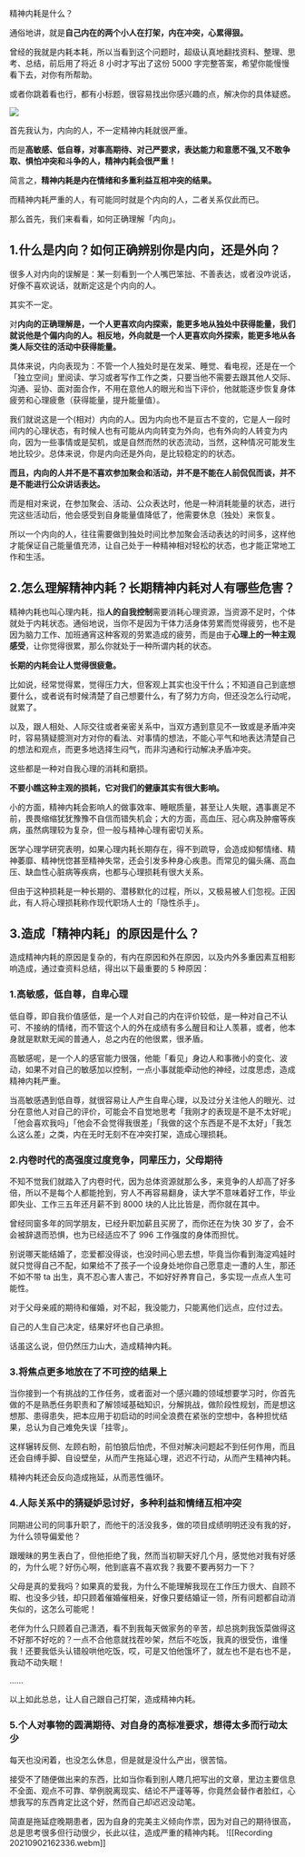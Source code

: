 精神内耗是什么？

通俗地讲，就是**自己内在的两个小人在打架，内在冲突，心累得狠。**

曾经的我就是内耗本耗，所以当看到这个问题时，超级认真地翻找资料、整理、思考、总结，前后用了将近 8 小时才写出了这份 5000 字完整答案，希望你能慢慢看下去，对你有所帮助。

或者你跳着看也行，都有小标题，很容易找出你感兴趣的点，解决你的具体疑惑。

![](https://pic1.zhimg.com/v2-fa88573930b90ebe2a1b862eb2d9ffc4_720w.jpg?source=3af55fa1)

首先我认为，内向的人，不一定精神内耗就很严重。

而是**高敏感、低自尊，对事高期待、对己严要求，表达能力和意愿不强,又不敢争取、惧怕冲突和斗争的人，精神内耗会很严重！**

简言之，**精神内耗是内在情绪和多重利益互相冲突的结果。**

而精神内耗严重的人，有可能同时就是个内向的人，二者关系仅此而已。

那么首先，我们来看看，如何正确理解「内向」。

## 1.什么是内向？如何正确辨别你是内向，还是外向？

很多人对内向的误解是：某一刻看到一个人嘴巴笨拙、不善表达，或者没咋说话，好像不喜欢说话，就断定这是个内向的人。

其实不一定。

对**内向的正确理解是，一个人更喜欢向内探索，能更多地从独处中获得能量，我们就说他是个偏内向的人。相反地，外向就是一个人更喜欢向外探索，能更多地从各类人际交往的活动中获得能量。**

具体来说，内向表现为：不管一个人独处时是在发呆、睡觉、看电视，还是在一个「独立空间」里阅读、学习或者写作工作之类，只要当他不需要去跟其他人交际、沟通、妥协、面对面合作，不用在意他人的眼光和当下评价，他就能逐步恢复身体疲劳和心理疲惫（获得能量，提升能量值）。

我们就说这是一个(相对）内向的人。因为内向也不是亘古不变的，它是人一段时间内的心理状态，有时候人也有可能从内向转变为外向，也有外向的人转变为内向，因为一些事情或是契机，或是自然而然的状态流动，当然，这种情况可能发生地比较少。总体来说，你是内向还是外向，是比较稳定的的状态。

**而且，内向的人并不是不喜欢参加聚会和活动，并不是不能在人前侃侃而谈，并不是不能进行公众讲话表达。**

而是相对来说，在参加聚会、活动、公众表达时，他是一种消耗能量的状态，进行完这些活动后，他会感受到自身能量值降低了，他需要休息（独处）来恢复。

所以一个内向的人，往往需要做到独处时间比参加聚会活动表达的时间多，这样他才能保证自己能量值充沛，让自己处于一种精神相对轻松的状态，也才能正常地工作和生活。

## **2.怎么理解精神内耗？长期精神内耗对人有哪些危害？**

精神内耗也叫心理内耗，指**人的自我控制**需要消耗心理资源，当资源不足时，个体就处于内耗状态。通俗地说，当你不是因为干体力活身体劳累而觉得疲劳，也不是因为脑力工作、加班通宵这种客观的劳累造成的疲劳，而是由于**心理上的一种主观感受**，让你觉得很累，那么你就处于一种所谓内耗的状态。

**长期的内耗会让人觉得很疲惫。**

比如说，经常觉得累，觉得压力大，但客观上其实也没干什么；不知道自己到底想要什么，或者说有时候清楚了自己想要什么，有了努力方向，但还没怎么行动呢，就累了。

以及，跟人相处、人际交往或者亲密关系中，当双方遇到意见不一致或是矛盾冲突时，容易猜疑臆测对方对你的看法、对事情的想法，不能心平气和地表达清楚自己的想法和观点，而更多地选择生闷气，而非沟通和行动解决矛盾冲突。

这些都是一种对自我心理的消耗和磨损。

**不要小瞧这种主观的损耗，它对我们的健康其实有很大影响。**

小的方面，精神内耗会影响人的做事效率、睡眠质量，甚至让人失眠，遇事裹足不前，畏畏缩缩犹犹豫豫不自信而错失机会；大的方面，高血压、冠心病及肿瘤等疾病，虽然病理较为复杂，但一般与精神心理有密切关系。

医学心理学研究表明，如果心理内耗长期存在，得不到疏导，会造成抑郁情绪、精神萎靡、精神恍惚甚至精神失常，还会引发多种身心疾患。而常见的偏头痛、高血压、缺血性心脏病等疾病，也都与心理损耗有很大关系。

但由于这种损耗是一种长期的、潜移默化的过程，所以，又极易被人们忽视。正因此，有人将心理损耗称作现代职场人士的「隐性杀手」。

## **3.造成「精神内耗」的原因是什么？**

造成精神内耗的原因是复杂的，有内在原因和外在原因，以及内外多重因素互相影响造成，通过查资料总结，得出以下最重要的 5 种原因：

### 1.高敏感，低自尊，自卑心理

低自尊，即自我价值感低，是一个人对自己的内在评价较低，是一种对自己不认可、不接纳的情绪，而不管这个人的外在成绩有多么醒目和让人羡慕，或者，他本身就是默默无闻的普通人，总之内在的他很累，很矛盾。

高敏感呢，是一个人的感官能力很强，他能「看见」身边人和事微小的变化、波动，如果不对自己的敏感加以控制，一点小事就能牵动他的神经，过度思虑，造成精神内耗严重。

当高敏感遇到低自尊，就很容易让人产生自卑心理，以及过分关注他人的眼光、过分在意他人对自己的评价，可能会不自觉地思考「我刚才的表现是不是不太好呢」「他会喜欢我吗」「他会不会觉得我很差」「我做的这个东西是不是不太好」「我怎么这么差」之类，内在无时无刻不在冲突打架，造成心理损耗。

### 2.内卷时代的高强度过度竞争，同辈压力，父母期待

不知不觉我们就踏入了内卷时代，因为总体资源就那么多，来竞争的人却高了好多倍，所以不是每个人都能抢到，穷人不再容易翻身，读大学不意味着好工作，毕业即失业、工作三五年还月薪不到 8000 块的人比比皆是，而你就在其中。

曾经同窗多年的同学朋友，已经升职加薪且买房了，而你还在为快 30 岁了，会不会被辞退而恐惧，也为已经适应不了 996 工作强度的身体而担忧。

别说哪天能结婚了，恋爱都没得谈，也没时间心思去想，毕竟当你看到海淀鸡娃时就只觉得自己不配，如果给不了孩子一个设身处地你自己愿意走一遭的人生，那还不如不带 ta 出生，真不忍心害人害己，不如好好养育自己，多实现一点点人生可能性。

对于父母亲戚的期待和催婚，对不起，我没能力，只能离他们远点，应付过去。

自己的人生自己决定，结果好坏也自己承担。

话虽这么说，但仍然压力山大，造成精神内耗。

### 3.将焦点更多地放在了不可控的结果上

当你接到一个有挑战的工作任务，或者面对一个感兴趣的领域想要学习时，你首先做的不是熟悉任务职责和了解领域基础知识，分解挑战，做阶段性规划，而是想这想那、患得患失，把本应用于初启动的时间全浪费在紧张的空想中，各种担忧结果，总认为自己难免失误「挂零」。

这样辗转反侧、左顾右盼，前怕狼后怕虎，不但对解决问题起不到任何作用，而且还会自缚手脚、自设壁垒，从而产生拖延心理，迟迟不行动，从而产生精神内耗。

精神内耗还会反向造成拖延，从而恶性循环。

### 4.人际关系中的猜疑妒忌讨好，**多种利益和情绪互相冲突**

同期进公司的同事升职了，而他干的活没我多，做的项目成绩明明还没有我的好，为什么领导偏爱他？

跟暧昧的男生表白了，但他拒绝了我，然而当初聊天好几个月，感觉他对我有好感的，为什么呢？好伤心啊，他到底喜不喜欢我？我要不要再努力一下？

父母是真的爱我吗？如果真的爱我，为什么不能理解我现在工作压力很大、自顾不暇、也没多少钱，却只顾着催婚催相亲，好像只要结婚证一领，所有问题都自动消失似的，这怎么可能呢！

老伴为什么只顾着自己潇洒，看不到我每天做家务的辛苦，却总挑刺我饭菜做得这不好那不好吃的？一点不合他意就找茬吵架，然后不吃饭，我真的很受伤，谁懂我！还要我低头认错般哄他吃饭，哎，可是又怕他饿坏了，就左也不是右也不是，我动不动失眠！

……

以上如此总总，让人自己跟自己打架，造成精神内耗。

### **5.个人对事物的圆满期待、对自身的高标准要求，想得太多而行动太少**

每天也没闲着，也没怎么休息，但是就是没什么产出，很苦恼。

接受不了随便做出来的东西，比如当你看到别人瞎几把写出的文章，里边主要信息不全面、观点不可靠、举例脱离现实、结论不严谨等等，你竟然会替作者脸红，心想我写的东西肯定比这个好，然而自己却迟迟没动笔。

简直是拖延症晚期患者，因为自身的完美主义倾向作祟，因为对自己的期待很高，总是思考很多但行动很少，长此以往，造成严重的精神内耗。
![[Recording 20210902162336.webm]]
